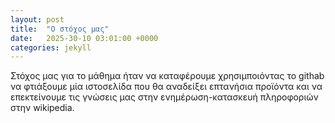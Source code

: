 ```yaml
---
layout: post
title:  "Ο στόχος μας"
date:   2025-30-10 03:01:00 +0000
categories: jekyll
---
```

Στόχος μας για το μάθημα ήταν να καταφέρουμε χρησιμποιόντας το githab να φτιάξουμε μία ιστοσελίδα που θα αναδείξει επτανήσια προϊόντα
και να επεκτείνουμε τις γνώσεις μας στην ενημέρωση-κατασκευή πληροφοριών στην wikipedia.
